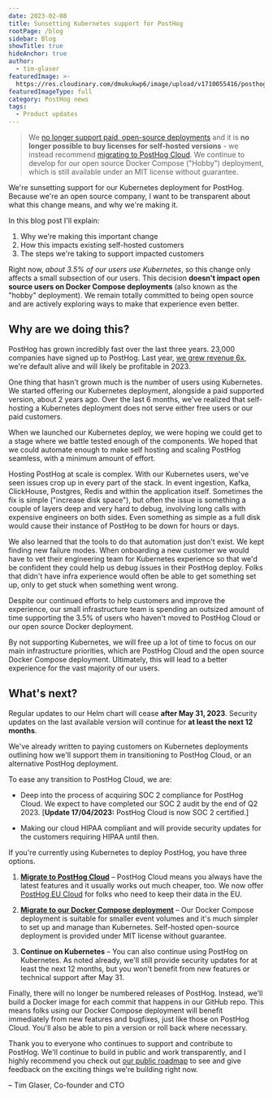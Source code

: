 ```yaml
---
date: 2023-02-08
title: Sunsetting Kubernetes support for PostHog
rootPage: /blog
sidebar: Blog
showTitle: true
hideAnchor: true
author:
  - tim-glaser
featuredImage: >-
  https://res.cloudinary.com/dmukukwp6/image/upload/v1710055416/posthog.com/contents/images/blog/k8s-sunset/posthog-bye-kubernetes.png
featuredImageType: full
category: PostHog news
tags:
  - Product updates
---
```


> We [no longer support paid, open-source deployments](/blog/sunsetting-helm-support-posthog) and it is **no longer possible to buy licenses for self-hosted versions** - we instead recommend [migrating to PostHog Cloud](/docs/migrate/migrate-to-cloud). We continue to develop for our open source Docker Compose ("Hobby") deployment, which is still available under an MIT license without guarantee. 

We're sunsetting support for our Kubernetes deployment for PostHog. Because we're an open source company, I want to be transparent about what this change means, and why we're making it. 

In this blog post I'll explain:

1. Why we're making this important change
2. How this impacts existing self-hosted customers
3. The steps we're taking to support impacted customers

Right now, _about 3.5% of our users use Kubernetes_, so this change only affects a small subsection of our users. This decision **doesn't impact open source users on Docker Compose deployments** (also known as the "hobby" deployment). We remain totally committed to being open source and are actively exploring ways to make that experience even better.

## Why are we doing this?

PostHog has grown incredibly fast over the last three years. 23,000 companies have signed up to PostHog. Last year, [we grew revenue 6x](/blog/2022-review), we're default alive and will likely be profitable in 2023.

One thing that hasn't grown much is the number of users using Kubernetes. We started offering our Kubernetes deployment, alongside a paid supported version, about 2 years ago. Over the last 6 months, we've realized that self-hosting a Kubernetes deployment does not serve either free users or our paid customers.

When we launched our Kubernetes deploy, we were hoping we could get to a stage where we battle tested enough of the components. We hoped that we could automate enough to make self hosting and scaling PostHog seamless, with a minimum amount of effort.

Hosting PostHog at scale is complex. With our Kubernetes users, we've seen issues crop up in every part of the stack. In event ingestion, Kafka, ClickHouse, Postgres, Redis and within the application itself. Sometimes the fix is simple ("increase disk space"), but often the issue is something a couple of layers deep and very hard to debug, involving long calls with expensive engineers on both sides. Even something as simple as a full disk would cause their instance of PostHog to be down for hours or days.

We also learned that the tools to do that automation just don't exist. We kept finding new failure modes. When onboarding a new customer we would have to vet their engineering team for Kubernetes experience so that we'd be confident they could help us debug issues in their PostHog deploy. Folks that didn't have infra experience would often be able to get something set up, only to get stuck when something went wrong.

Despite our continued efforts to help customers and improve the experience, our small infrastructure team is spending an outsized amount of time supporting the 3.5% of users who haven't moved to PostHog Cloud or our open source Docker deployment.

By not supporting Kubernetes, we will free up a lot of time to focus on our main infrastructure priorities, which are PostHog Cloud and the open source Docker Compose deployment. Ultimately, this will lead to a better experience for the vast majority of our users.

## What's next?

Regular updates to our Helm chart will cease **after May 31, 2023**. Security updates on the last available version will continue for **at least the next 12 months**.

We've already written to paying customers on Kubernetes deployments outlining how we'll support them in transitioning to PostHog Cloud, or an alternative PostHog deployment.

To ease any transition to PostHog Cloud, we are:
- Deep into the process of acquiring SOC 2 compliance for PostHog Cloud. We expect to have completed our SOC 2 audit by the end of Q2 2023. [**Update 17/04/2023:** PostHog Cloud is now SOC 2 certified.]

- Making our cloud HIPAA compliant and will provide security updates for the customers requiring HIPAA until then. 

If you're currently using Kubernetes to deploy PostHog, you have three options.

1. **[Migrate to PostHog Cloud](/docs/migrate/migrate-between-cloud-and-self-hosted)** – PostHog Cloud means you always have the latest features and it usually works out much cheaper, too. We now offer [PostHog EU Cloud](/eu) for folks who need to keep their data in the EU.

2. **[Migrate to our Docker Compose deployment](/docs/self-host/open-source/deployment)** – Our Docker Compose deployment is suitable for smaller event volumes and it's much simpler to set up and manage than Kubernetes. Self-hosted open-source deployment is provided under MIT license without guarantee.

3. **Continue on Kubernetes** – You can also continue using PostHog on Kubernetes. As noted already, we'll still provide security updates for at least the next 12 months, but you won't benefit from new features or technical support after May 31.

Finally, there will no longer be numbered releases of PostHog. Instead, we'll build a Docker image for each commit that happens in our GitHub repo. This means folks using our Docker Compose deployment will benefit immediately from new features and bugfixes, just like those on PostHog Cloud. You'll also be able to pin a version or roll back where necessary.

Thank you to everyone who continues to support and contribute to PostHog. We'll continue to build in public and work transparently, and I highly recommend you check out [our public roadmap](/roadmap) to see and give feedback on the exciting things we're building right now.

– Tim Glaser, Co-founder and CTO
